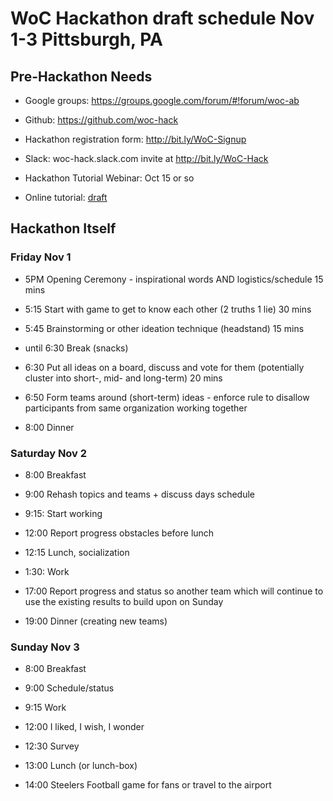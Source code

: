 # WoC Hackathon draft schedule Nov 1-3 Pittsburgh, PA

## Pre-Hackathon Needs

* Google groups: https://groups.google.com/forum/#!forum/woc-ab

* Github: https://github.com/woc-hack

* Hackathon registration form: http://bit.ly/WoC-Signup

* Slack: woc-hack.slack.com invite at http://bit.ly/WoC-Hack

* Hackathon Tutorial Webinar: Oct 15 or so 

* Online tutorial: [draft](https://github.com/woc-hack/tutorial) 


## Hackathon Itself  

### Friday Nov 1

* 5PM Opening Ceremony - inspirational words AND logistics/schedule
15 mins

* 5:15 Start with game to get to know each other (2 truths 1 lie)
30 mins

* 5:45 Brainstorming or other ideation technique (headstand)
15 mins 

* until 6:30 Break (snacks)

* 6:30 Put all ideas on a board, discuss and vote for them 
(potentially cluster into short-, mid- and long-term)
20 mins

* 6:50 Form teams around (short-term) ideas - enforce rule to disallow participants 
from same organization working together

* 8:00 Dinner

###  Saturday Nov 2

* 8:00 Breakfast

* 9:00 Rehash topics and teams + discuss days schedule

* 9:15: Start working

* 12:00 Report progress obstacles before lunch

* 12:15 Lunch, socialization

* 1:30: Work

* 17:00 Report progress and status so another team which will continue to use the existing results
 to build upon on Sunday 

* 19:00 Dinner (creating new teams) 

### Sunday Nov 3

* 8:00 Breakfast

* 9:00 Schedule/status

* 9:15 Work

* 12:00 I liked, I wish, I wonder

* 12:30 Survey

* 13:00 Lunch (or lunch-box)

* 14:00 Steelers Football game for fans or travel to the airport

